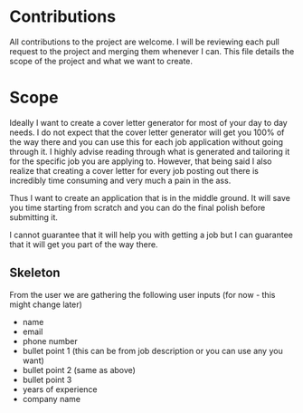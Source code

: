 # Contributions 

All contributions to the project are welcome. I will be reviewing each pull request to the project and merging them whenever I can. This file details the scope of the project and what we want to create. 

# Scope 

Ideally I want to create a cover letter generator for most of your day to day needs. I do not expect that the cover letter generator will get you 100% of the way there and you can use this for each job application without going through it. I highly advise reading through what is generated and tailoring it for the specific job you are applying to. However, that being said I also realize that creating a cover letter for every job posting out there is incredibly time consuming and very much a pain in the ass. 

Thus I want to create an application that is in the middle ground. It will save you time starting from scratch and you can do the final polish before submitting it. 

I cannot guarantee that it will help you with getting a job but I can guarantee that it will get you part of the way there.

## Skeleton 

From the user we are gathering the following user inputs (for now - this might change later)

* name
* email
* phone number
* bullet point 1 (this can be from job description or you can use any you want)
* bullet point 2 (same as above)
* bullet point 3 
* years of experience
* company name 